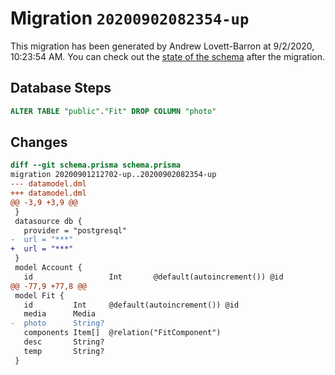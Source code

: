 # Migration `20200902082354-up`

This migration has been generated by Andrew Lovett-Barron at 9/2/2020, 10:23:54 AM.
You can check out the [state of the schema](./schema.prisma) after the migration.

## Database Steps

```sql
ALTER TABLE "public"."Fit" DROP COLUMN "photo"
```

## Changes

```diff
diff --git schema.prisma schema.prisma
migration 20200901212702-up..20200902082354-up
--- datamodel.dml
+++ datamodel.dml
@@ -3,9 +3,9 @@
 }
 datasource db {
   provider = "postgresql"
-  url = "***"
+  url = "***"
 }
 model Account {
   id                 Int       @default(autoincrement()) @id
@@ -77,9 +77,8 @@
 model Fit {
   id         Int     @default(autoincrement()) @id
   media      Media
-  photo      String?
   components Item[]  @relation("FitComponent")
   desc       String?
   temp       String?
 }
```


